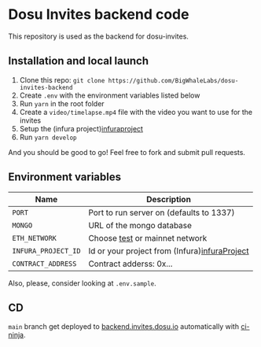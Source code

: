 # Dosu Invites backend code

This repository is used as the backend for dosu-invites.

## Installation and local launch

1. Clone this repo: `git clone https://github.com/BigWhaleLabs/dosu-invites-backend`
2. Create `.env` with the environment variables listed below
3. Run `yarn` in the root folder
4. Create a `video/timelapse.mp4` file with the video you want to use for the invites
5. Setup the (infura project)[infuraproject]
6. Run `yarn develop`

And you should be good to go! Feel free to fork and submit pull requests.

## Environment variables

| Name                | Description                                       |
| ------------------- | ------------------------------------------------- |
| `PORT`              | Port to run server on (defaults to 1337)          |
| `MONGO`             | URL of the mongo database                         |
| `ETH_NETWORK`       | Choose [test](infuraProviders) or mainnet network |
| `INFURA_PROJECT_ID` | Id or your project from (Infura)[infuraProject]   |
| `CONTRACT_ADDRESS`  | Contract adderss: 0x...                           |

Also, please, consider looking at `.env.sample`.

## CD

`main` branch get deployed to [backend.invites.dosu.io](https://backend.invites.dosu.io) automatically with [ci-ninja](https://github.com/backmeupplz/ci-ninja).

[infuraproviders]: (https://docs.ethers.io/v5/api/providers/api-providers/#InfuraProvider)
[infuraproject]: (https://infura.io/dashboard/)
